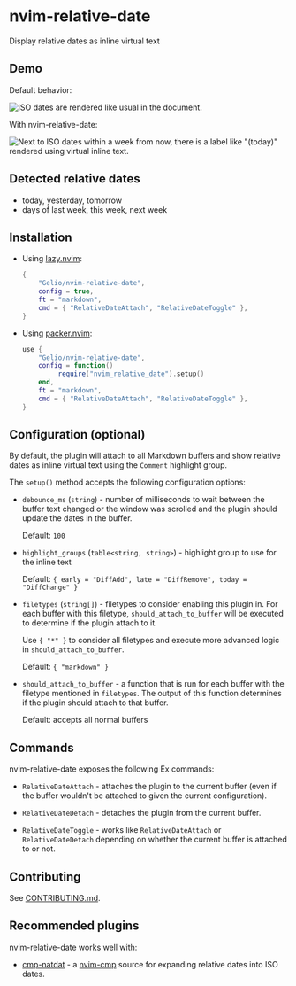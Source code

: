 # nvim-relative-date

Display relative dates as inline virtual text

## Demo

Default behavior:

![ISO dates are rendered like usual in the document.](https://github.com/Gelio/nvim-relative-date/assets/889383/237c36c0-9b3b-4e32-b632-1343b3b24b31)

With nvim-relative-date:

![Next to ISO dates within a week from now, there is a label like "(today)" rendered using virtual inline text.](https://github.com/Gelio/nvim-relative-date/assets/889383/ebbf5038-3519-4364-b47d-b7894d9bfbb4)

## Detected relative dates

- today, yesterday, tomorrow
- days of last week, this week, next week

## Installation

- Using [lazy.nvim](https://github.com/folke/lazy.nvim):

  ```lua
  {
      "Gelio/nvim-relative-date",
      config = true,
      ft = "markdown",
      cmd = { "RelativeDateAttach", "RelativeDateToggle" },
  }
  ```

- Using [packer.nvim](https://github.com/wbthomason/packer.nvim):

  ```lua
  use {
      "Gelio/nvim-relative-date",
      config = function()
           require("nvim_relative_date").setup()
      end,
      ft = "markdown",
      cmd = { "RelativeDateAttach", "RelativeDateToggle" },
  }
  ```

## Configuration (optional)

By default, the plugin will attach to all Markdown buffers and show relative
dates as inline virtual text using the `Comment` highlight group.

The `setup()` method accepts the following configuration options:

- `debounce_ms` (`string`) - number of milliseconds to wait between the buffer
  text changed or the window was scrolled and the plugin should update the dates
  in the buffer.

  Default: `100`

- `highlight_groups` (`table<string, string>`) - highlight group to use for the inline text

  Default: `{ early = "DiffAdd", late = "DiffRemove", today = "DiffChange" }`

- `filetypes` (`string[]`) - filetypes to consider enabling this plugin in. For
  each buffer with this filetype, `should_attach_to_buffer` will be executed to
  determine if the plugin attach to it.

  Use `{ "*" }` to consider all filetypes and execute more advanced logic in
  `should_attach_to_buffer`.

  Default: `{ "markdown" }`

- `should_attach_to_buffer` - a function that is run for each buffer with the
  filetype mentioned in `filetypes`. The output of this function determines if
  the plugin should attach to that buffer.

  Default: accepts all normal buffers

## Commands

nvim-relative-date exposes the following Ex commands:

- `RelativeDateAttach` - attaches the plugin to the current buffer (even if the
  buffer wouldn't be attached to given the current configuration).

- `RelativeDateDetach` - detaches the plugin from the current buffer.

- `RelativeDateToggle` - works like `RelativeDateAttach` or `RelativeDateDetach`
  depending on whether the current buffer is attached to or not.

## Contributing

See [CONTRIBUTING.md](./CONTRIBUTING.md).

## Recommended plugins

nvim-relative-date works well with:

- [cmp-natdat](https://github.com/Gelio/cmp-natdat) - a
  [nvim-cmp](https://github.com/hrsh7th/nvim-cmp) source for expanding relative
  dates into ISO dates.
